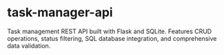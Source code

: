 # task-manager-api
Task management REST API built with Flask and SQLite. Features CRUD operations, status filtering, SQL database integration, and comprehensive data validation.
